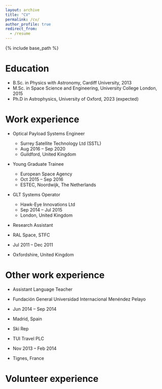 ```yaml
---
layout: archive
title: "CV"
permalink: /cv/
author_profile: true
redirect_from:
  - /resume
---
```


{% include base_path %}

Education
======
* B.Sc. in Physics with Astronomy, Cardiff University, 2013
* M.Sc. in Space Science and Engineering, University College London, 2015
* Ph.D in Astrophysics, University of Oxford, 2023 (expected)

Work experience
======
* Optical Payload Systems Engineer
  * Surrey Satellite Technology Ltd (SSTL)
  * Aug 2016 – Sep 2020
  * Guildford, United Kingdom

* Young Graduate Trainee
  * European Space Agency
  * Oct 2015 – Sep 2016
  * ESTEC, Noordwijk, The Netherlands

* GLT Systems Operator
  * Hawk-Eye Innovations Ltd
  * Sep 2014 – Jul 2015
  * London, United Kingdom
  
 * Research Assistant
  * RAL Space, STFC
  * Jul 2011 – Dec 2011
  * Oxfordshire, United Kingdom

Other work experience
======
 * Assistant Language Teacher
  * Fundación General Universidad Internacional Menéndez Pelayo
  * Jun 2014 – Sep 2014
  * Madrid, Spain

 * Ski Rep
  * TUI Travel PLC
  * Nov 2013 – Feb 2014
  * Tignes, France

Volunteer experience
======
 